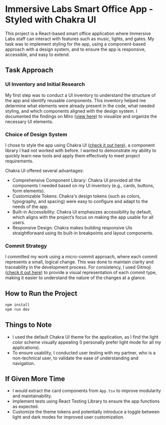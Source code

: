 # Immersive Labs Smart Office App - Styled with Chakra UI

This project is a React-based smart office application where Immersive Labs staff can interact with features such as music, lights, and gates. My task was to implement styling for the app, using a component-based approach with a design system, and to ensure the app is responsive, accessible, and easy to extend.

## Task Approach

### UI Inventory and Initial Research

My first step was to conduct a UI inventory to understand the structure of the app and identify reusable components. This inventory helped me determine what elements were already present in the code, what needed styling, and which components aligned with the design system. I documented the findings on Miro ([view here](https://miro.com/app/board/uXjVL-eISu8=/)) to visualize and organize the necessary UI elements.

### Choice of Design System

I chose to style the app using Chakra UI ([check it out here](https://www.chakra-ui.com/)), a component library I had not worked with before. I wanted to demonstrate my ability to quickly learn new tools and apply them effectively to meet project requirements.

Chakra UI offered several advantages:

- Comprehensive Component Library: Chakra UI provided all the components I needed based on my UI inventory (e.g., cards, buttons, form elements).
- Customizable Tokens: Chakra's design tokens (such as colors, typography, and spacing) were easy to configure and adapt to the needs of the app.
- Built-in Accessibility: Chakra UI emphasizes accessibility by default, which aligns with the project’s focus on making the app usable for all users.
- Responsive Design: Chakra makes building responsive UIs straightforward using its built-in breakpoints and layout components.

### Commit Strategy

I committed my work using a micro-commit approach, where each commit represents a small, logical change. This was done to maintain clarity and traceability in the development process. For consistency, I used Gitmoji ([check it out here](https://gitmoji.dev/)) to provide a visual representation of each commit type, making it easier to understand the nature of the changes at a glance.

## How to Run the Project

```bash
npm install
npm run dev
```

## Things to Note

- I used the default Chakra UI theme for the application, as I find the light color scheme visually appealing (I personally prefer light mode for all my applications).
- To ensure usability, I conducted user testing with my partner, who is a non-technical user, to validate the ease of understanding and navigation.

## If Given More Time

- I would extract the card components from `App.tsx` to improve modularity and maintainability.
- Implement tests using React Testing Library to ensure the app functions as expected.
- Customize the theme tokens and potentially introduce a toggle between light and dark modes for improved user customization.
